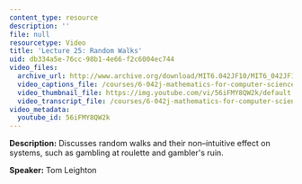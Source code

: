 ```yaml
---
content_type: resource
description: ''
file: null
resourcetype: Video
title: 'Lecture 25: Random Walks'
uid: db334a5e-76cc-98b1-4e66-f2c6004ec744
video_files:
  archive_url: http://www.archive.org/download/MIT6.042JF10/MIT6_042JF10_lec25_300k.mp4
  video_captions_file: /courses/6-042j-mathematics-for-computer-science-fall-2010/653218bb9ce55213b7cd3f91cfdf6b1c_56iFMY8QW2k.vtt
  video_thumbnail_file: https://img.youtube.com/vi/56iFMY8QW2k/default.jpg
  video_transcript_file: /courses/6-042j-mathematics-for-computer-science-fall-2010/1d5106863bee19ab21a7ac49503d3403_56iFMY8QW2k.pdf
video_metadata:
  youtube_id: 56iFMY8QW2k
---
```


**Description:** Discusses random walks and their non–intuitive effect on systems, such as gambling at roulette and gambler's ruin.

**Speaker:** Tom Leighton